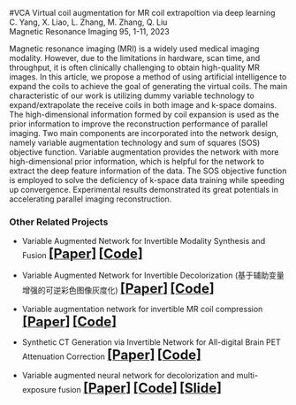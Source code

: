 #VCA
Virtual coil augmentation for MR coil extrapoltion via deep learning    
C. Yang, X. Liao, L. Zhang, M. Zhang, Q. Liu    
Magnetic Resonance Imaging 95, 1-11, 2023

Magnetic resonance imaging (MRI) is a widely used medical imaging modality. However, due to the limitations in hardware, scan time, and throughput, it is often clinically challenging to obtain high-quality MR images. In this article, we propose a method of using artificial intelligence to expand the coils to achieve the goal of generating the virtual coils. The main characteristic of our work is utilizing dummy variable technology to expand/extrapolate the receive coils in both image and k-space domains. The high-dimensional information formed by coil expansion is used as the prior information to improve the reconstruction performance of parallel imaging. Two main components are incorporated into the network design, namely variable augmentation technology and sum of squares (SOS) objective function. Variable augmentation provides the network with more high-dimensional prior information, which is helpful for the network to extract the deep feature information of the data. The SOS objective function is employed to solve the deficiency of k-space data training while speeding up convergence. Experimental results demonstrated its great potentials in accelerating parallel imaging reconstruction.    
      
### Other Related Projects

  * Variable Augmented Network for Invertible Modality Synthesis and Fusion  [<font size=5>**[Paper]**</font>](https://ieeexplore.ieee.org/abstract/document/10070774)   [<font size=5>**[Code]**</font>](https://github.com/yqx7150/iVAN)    
  
  * Variable Augmented Network for Invertible Decolorization (基于辅助变量增强的可逆彩色图像灰度化)  [<font size=5>**[Paper]**</font>](https://jeit.ac.cn/cn/article/doi/10.11999/JEIT221205?viewType=HTML)   [<font size=5>**[Code]**</font>](https://github.com/yqx7150/VA-IDN)    

  * Variable augmentation network for invertible MR coil compression  [<font size=5>**[Paper]**</font>](https://www.sciencedirect.com/science/article/abs/pii/S0730725X24000225)   [<font size=5>**[Code]**</font>](https://github.com/yqx7150/VAN-ICC)               

  * Synthetic CT Generation via Invertible Network for All-digital Brain PET Attenuation Correction  [<font size=5>**[Paper]**</font>](https://arxiv.org/abs/2310.01885)   [<font size=5>**[Code]**</font>](https://github.com/yqx7150/PET_AC_sCT)        

  * Variable augmented neural network for decolorization and multi-exposure fusion [<font size=5>**[Paper]**</font>](https://www.sciencedirect.com/science/article/abs/pii/S1566253517305298)   [<font size=5>**[Code]**</font>](https://github.com/yqx7150/DecolorNet_FusionNet_code)   [<font size=5>**[Slide]**</font>](https://github.com/yqx7150/EDAEPRec/tree/master/Slide)   
